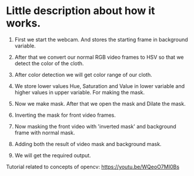 # Little description about how it works.
 

 1. First we start the webcam. And stores the starting frame in background variable.
 
2. After that we convert our normal RGB video frames to HSV so that we detect the color of the cloth.
 
3. After color detection we will get color range of our cloth.

 4. We store lower values Hue, Saturation and Value in lower variable and higher values in upper variable. For making the mask.

 5. Now we make mask. After that we open the mask and Dilate the mask.

 6. Inverting the mask for front video frames.
 
7. Now masking the front video with 'inverted mask' and background frame with normal mask.

 8. Adding both the result of video mask and background mask.

 9. We will get the required output.

 Tutorial related to concepts of opencv: https://youtu.be/WQeoO7MI0Bs


